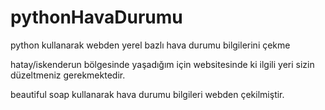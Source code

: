 # pythonHavaDurumu
python kullanarak webden yerel bazlı hava durumu bilgilerini çekme

hatay/iskenderun bölgesinde yaşadığım için websitesinde ki ilgili yeri sizin düzeltmeniz gerekmektedir.

beautiful soap kullanarak hava durumu bilgileri webden çekilmiştir.
